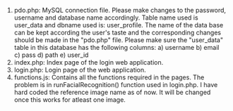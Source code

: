 1) pdo.php: MySQL connection file. Please make changes to the password, username and database name accordingly. Table name used is user_data and dbname used is: user_profile. The name of the data base can be kept according the user's taste and the corresponding changes should be made in the "pdo.php" file.
Please make sure the "user_data" table in this database has the following columns:
  a) username
  b) email
  c) pass
  d) path
  e) user_id
2) index.php: Index page of the login web application.
3) login.php: Login page of the web application.
4) functions.js: Contains all the functions required in the pages. The problem is in runFacialRecognition() function used in login.php. I have hard coded the reference image name as of now. It will be changed once this works for atleast one image.
